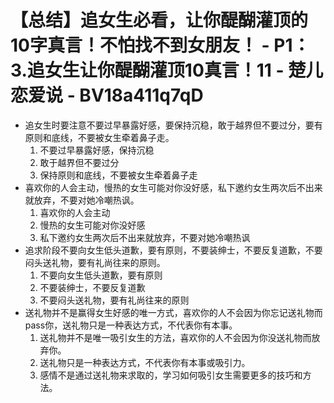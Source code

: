 # 【总结】追女生必看，让你醍醐灌顶的10字真言！不怕找不到女朋友！ - P1：3.追女生让你醍醐灌顶10真言！11 - 楚儿恋爱说 - BV18a411q7qD

-   追女生时要注意不要过早暴露好感，要保持沉稳，敢于越界但不要过分，要有原则和底线，不要被女生牵着鼻子走。
    1.  不要过早暴露好感，保持沉稳
    2.  敢于越界但不要过分
    3.  保持原则和底线，不要被女生牵着鼻子走
-   喜欢你的人会主动，慢热的女生可能对你没好感，私下邀约女生两次后不出来就放弃，不要对她冷嘲热讽。
    1.  喜欢你的人会主动
    2.  慢热的女生可能对你没好感
    3.  私下邀约女生两次后不出来就放弃，不要对她冷嘲热讽
-   追求阶段不要向女生低头道歉，要有原则，不要装绅士，不要反复道歉，不要闷头送礼物，要有礼尚往来的原则。
    1.  不要向女生低头道歉，要有原则
    2.  不要装绅士，不要反复道歉
    3.  不要闷头送礼物，要有礼尚往来的原则
-   送礼物并不是赢得女生好感的唯一方式，喜欢你的人不会因为你忘记送礼物而pass你，送礼物只是一种表达方式，不代表你有本事。
    1.  送礼物并不是唯一吸引女生的方法，喜欢你的人不会因为你没送礼物而放弃你。
    2.  送礼物只是一种表达方式，不代表你有本事或吸引力。
    3.  感情不是通过送礼物来求取的，学习如何吸引女生需要更多的技巧和方法。